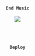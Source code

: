 <p align="center">
    <br><b><code>End Music</code></b><br>
</p>
<p align="center"><a href="https://t.me/NotReallyAlpha"><img src="https://te.legra.ph/file/a6bfcccba513ec4fca119.jpg"></a></p>
</b><br>

<p align="center">
    <br><b><code>Deploy</code></b><br>
</p>
